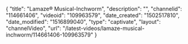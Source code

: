 {
    "title": "Lamaze&reg; Musical-Inchworm",
    "description": "",
    "channelid": "114661406",
    "videoid": "109963579",
    "date_created": "1502517810",
    "date_modified": "1516899040",
    "type": "captivate",
    "layout": "channelVideo",
    "url": "\/latest-videos\/lamaze-musical-inchworm\/114661406-109963579"
}